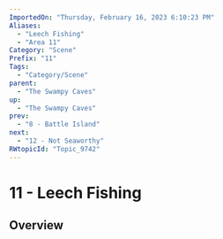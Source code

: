 ```yaml
---
ImportedOn: "Thursday, February 16, 2023 6:10:23 PM"
Aliases:
  - "Leech Fishing"
  - "Area 11"
Category: "Scene"
Prefix: "11"
Tags:
  - "Category/Scene"
parent:
  - "The Swampy Caves"
up:
  - "The Swampy Caves"
prev:
  - "8 - Battle Island"
next:
  - "12 - Not Seaworthy"
RWtopicId: "Topic_9742"
---
```

# 11 - Leech Fishing
## Overview
